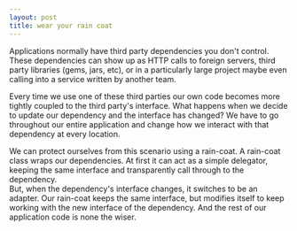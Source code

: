 ```yaml
---
layout: post
title: wear your rain coat
---
```

Applications normally have third party dependencies you don't control.  These
dependencies can show up as HTTP calls to foreign servers, third party libraries
(gems, jars, etc), or in a particularly large project maybe even calling into
a service written by another team.

Every time we use one of these third parties our own code becomes more tightly
coupled to the third party's interface.  What happens when we decide to update
our dependency and the interface has changed?  We have to go throughout our
entire application and change how we interact with that dependency at every
location.

We can protect ourselves from this scenario using a rain-coat.  A rain-coat
class wraps our dependencies.  At first it can act as a simple delegator,
keeping the same interface and transparently call through to the dependency.  
But, when the dependency's interface changes, it switches to be an adapter.  Our
rain-coat keeps the same interface, but modifies itself to keep working with
the new interface of the dependency.  And the rest of our application code is
none the wiser.
